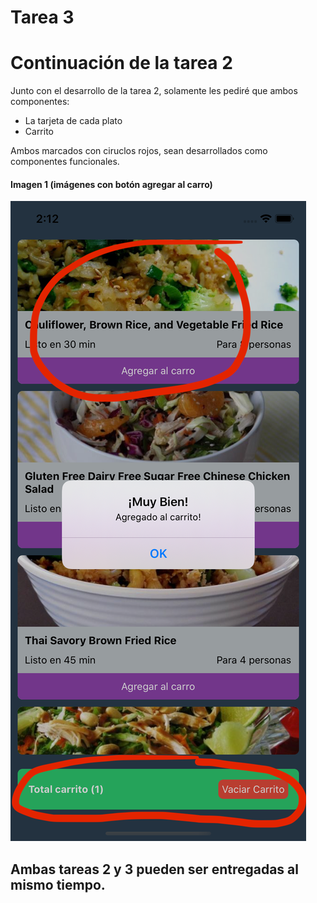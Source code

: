 # Tarea 3

# Continuación de la tarea 2

Junto con el desarrollo de la tarea 2, solamente les pediré que ambos componentes:

* La tarjeta de cada plato
* Carrito

Ambos marcados con ciruclos rojos, sean desarrollados como componentes funcionales.

#### Imagen 1 (imágenes con botón agregar al carro)
![Desarrollo tarea 3](./1.png)





## Ambas tareas 2 y 3 pueden ser entregadas al mismo tiempo.
